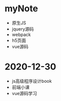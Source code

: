 # myNote

* 原生JS 
* jquery源码
* webpack
* h5页面
* vue源码

# 2020-12-30 
* js高级程序设计book
* 前端小课
* vue源码学习

